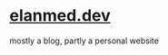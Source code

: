 # [elanmed.dev](https://elanmed.dev)

mostly a blog, partly a personal website

<!--
todo:
- migrate html to image
- github oauth
- playwright integration tests
-->
